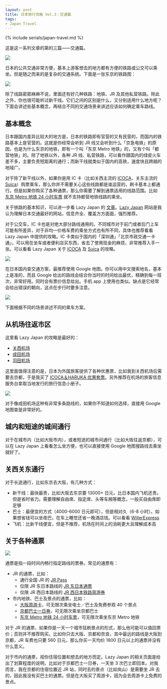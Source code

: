 ```yaml
---
layout: post
title: 日本旅行攻略 Vol.3：交通篇
tags: 
- Japan Travel
---
```


{% include serials/japan-travel.md %}

这是这一系列文章的第的三篇——交通篇。

<!--more-->

<img src="{{ site.image_cdn }}/images/2019/09/japan-4.jpg" />

日本的公共交通非常方便，基本上游客想去的地方都有方便的铁路或公交可以乘坐。但是随之而来的是复杂的交通系统。下面是一张东京的铁路图：

<img src="{{ site.image_cdn }}/images/2019/09/tokyo-railway.png" />

除了线路密密麻麻不说，里面还有好几种铁路：地铁、JR 及其他私营铁路。除此之外，你也很可能听过新干线。它们之间的区别是什么，又分别适用什么地方呢？下面会讲述些基本概念，再结合不同的交通场景来讲述应该如何确定乘车路线。

## 基本概念

日本跟国内差异比较大的地方是，日本的铁路即有官营的又有民营的，而国内的铁路基本上是官营的。这就是你经常会听到 JR 线又会听到什么「京急电铁」的原因，也是为什么东京的地铁，即有一个叫「东京 Metro 地铁」的，又有个叫「都营地铁」的。除了地铁以外，各种 JR 线、私营铁路，可以看作跟国内的绿皮火车差不多，主要负责短距离的通行；而新干线就类似于国内的高铁，速度快且跨越的地域广。

对于除了新干线以外，如果你是用 IC 卡（比如关西主流的 [ICOCA][lazy-japan-icoca]、关东主流的 [Suica][lazy-japan-suica]）购票乘车，那么你并不需要关心这些线路都是谁运营的，刷卡基本上都通行。但是如果你购买了各种通票，那么你需要了解到通票适用的线路范围。比如 [东京 Metro 地铁 24 小时车票][tokyo-metro-one-day-pass] 就不支持都营地铁线路的乘坐。

关于铁路的基本知识，可以进一步看 Lazy Japan 的 [文章][lazy-japan-railway-basic]。[Lazy Japan][lazy-japan] 网站是我认为理解日本交通最好的网站，信息齐全、覆盖方方面面，强烈推荐。

对于公交车，IC 卡也是对绝大部分路线通用的。不同城市对于前门或者后门上车可能有所差异，对于非均一价格车费的乘坐方式也有所不同，具体也推荐看看 Lazy Japan 中提供的攻略。IC 卡类似于国内的「深圳通」「北京市政交通一卡通」，可以用在坐车或者便利店买东西，省去了使用现金的麻烦，非常推荐入手一张。可以看看 Lazy Japan 关于 [ICOCA][lazy-japan-icoca] 及 [Suica][lazy-japan-suica] 的攻略。

<img src="{{ site.image_cdn }}/images/2019/09/suica-icoca.jpg" />

在日本国内查交通方案，最推荐使用 Google 地图。你可以用中文搜索地名，基本上是准的，而且 Google 给出的路线会结合你当时的时间给出最优，精确到每一班次，非常好用。同时会有票价信息给出。手机 app 上使用也类似。缺点是它经常会给出错误的朝向，这点在步行时要多注意。

<img src="{{ site.image_cdn }}/images/2019/09/google-maps.png" />

下面根据不同的场景讲述不同的乘车方案。

[tokyo-metro-one-day-pass]: https://www.tokyometro.jp/cn/ticket/1day/index.html
[lazy-japan-railway-basic]: https://lazyjapan.com/regions/all/transport/basic/railway.html
[lazy-japan]: https://lazyjapan.com/
[lazy-japan-icoca]: https://lazyjapan.com/regions/kansai/transport/ic/
[lazy-japan-suica]: https://lazyjapan.com/regions/tokyo/transport/ic/

## 从机场往返市区

这里看 Lazy Japan 的攻略是最好的：

* [关西机场](https://lazyjapan.com/regions/kansai/transport/airport/)
* [成田机场](https://lazyjapan.com/regions/tokyo/transport/airport/narita/access.html)
* [羽田机场](https://lazyjapan.com/regions/tokyo/transport/airport/haneda/access.html)

这里面值得注意的是，日本为外国旅客提供了各种优惠票，比如我到关西机场后需要去京都，于是我买了 [ICOCA＆HARUKA 优惠套票][icoca-haruka]。另外推荐在机场的旅客信息服务台拿取当地发行的旅行信息小册子。

<img src="{{ site.image_cdn }}/images/2019/09/icoca-haruka.jpg" />

对于像成田机场这种有非常多条路线的，如果你不知道如何选择，直接用 Google 地图查是非常好的。

[icoca-haruka]: https://www.westjr.co.jp/global/sc/ticket/icoca-haruka/

## 城内和短途的城间通行

对于在城市内（比如大阪市内），或者短途的城市间通行（比如大阪往返京都），可以在 Lazy Japan 上看看怎么坐方便，也可以直接使用 Google 地图搜路线去乘坐就好了。

## 关西关东通行

对于长途通行，比如东京去大阪，有几种方式：

* 新干线：最快最贵，比如大阪去东京要 13000+ 日元，比日本国内飞机还贵。但是省时省力。需要理解自由席、指定席、头等车厢等概念，一般买自由席即足够
* 巴士：最便宜的方式（4000-6000 日元即可），但是相对久（6-8 小时）。如果想省钱可以坐夜巴，在车上睡觉还省一晚酒店钱。可以看看 [WillerExpress][willer-express]
* 飞机：比新干线便宜，但是不推荐，机场在时间上的消耗更大且理解成本高

[willer-express]: https://willerexpress.com/cn/

## 关于各种通票

<img src="{{ site.image_cdn }}/images/2019/09/jr-pass.jpg" />

通票是指一段时间内畅行指定路线的票券。常见的通票有：

* JR 的通票，比如：
  * 通行全国 JR 的 [JR Pass][jr-pass]
  * 仅限 JR 东日本路线的 [JR 东日本通票][jr-east-pass]
  * 仅限 JR 西日本路线的 [JR 西日本铁路周游券][jr-west-pass]
* 市内地铁、巴士及景点的通票，比如：
  * [大阪周游卡][osaka-pass]，可无限次乘坐电士／巴士及免费参观 40 个景点
  * [京都巴士一日券][kyoto-bus-pass]，可无限次乘坐京都巴士
  * [东京 Metro 地铁 24 小时车票][tokyo-metro-one-day-pass]，可无限次乘坐东京 Metro 地铁

对于 JR 的通票，如果你是一天一个城市狂刷景点的形式，那么他可能可以值回票价；否则并不推荐购买。比如你只去大阪、京都和奈良，其中最远的路线是大阪到京都，JR 车费也只要 560 日元，那么你买一天均价 1800 日元以上的通票并没有什么意义。

对于市内的通票，视你住宿位置和想去的地方而定。Lazy Japan 的相关页面是给出了划算程度的说明，比如对于京都巴士一日券，一天坐 3 次巴士即回本。对我而言，我在京都的住宿位置近 JR 站，同时去的景点（比如岚山）是需要坐 JR 去的，因此我没有买巴士的通票。但是在大阪买了周游卡，因为会去周游卡上免费的景点。

[jr-pass]: http://www.japanrailpass.net/cn/index.html
[jr-east-pass]: https://www.jreast.co.jp/sc/eastpass/
[jr-west-pass]: https://www.westjr.co.jp/global/sc/ticket/pass/
[osaka-pass]: http://www.japan-osaka.cn/osp/ch/
[kyoto-bus-pass]: https://lazyjapan.com/regions/kansai/transport/howto/kyoto.html#kyoto-city-bus&kyoto-bus-one-day-pass
